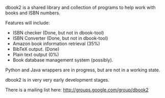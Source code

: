 dbook2 is a shared library and collection of programs to help work with books and ISBN numbers.

Features will include:
  * ISBN checker (Done, but not in dbook-tool)
  * ISBN Converter (Done, but not in dbook-tool)
  * Amazon book information retrieval (35%)
  * BibTeX output. (Done)
  * Plain text output (0%)
  * Book database management system (possibly).

Python and Java wrappers are in progress, but are not in a working state.

dbook2 is in very very early development stages.

There is a mailing list here:
http://groups.google.com/group/dbook2